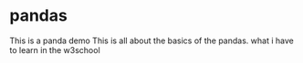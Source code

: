 # pandas
This is a panda demo
This is all about the basics of the pandas. what i have to learn in the w3school
